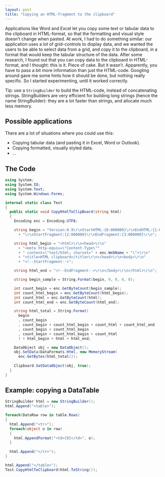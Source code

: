 ```yaml
---
layout: post
title: "Copying an HTML-fragment to the clipboard"
---
```


Applications like Word and Excel let you copy some text or tabular data to the clipboard in HTML-format, so that the formatting and visual style doesn’t change when pasted. At work, I had to do something similar: our application uses a lot of grid-controls to display data, and we wanted the users to be able to select data from a grid, and copy it to the clipboard, in a format that would keep the tabular structure of the data. After some research, I found out that you can copy data to the clipboard in HTML-format, and I thought: this is it. Piece of cake. But it wasn’t. Apparently, you have to pass a bit more information than just the HTML-code. Googling around gave me some hints how it should be done, but nothing really specific. So I started experimenting, until it worked correctly.

Tip: use a `StringBuilder` to build the HTML-code, instead of concatenating strings. StringBuilders are very efficient for building long strings (hence the name StringBuilder): they are a lot faster than strings, and allocate much less memory.

## Possible applications

There are a lot of situations where you could use this:

- Copying tabular data (and pasting it in Excel, Word or Outlook).
- Copying formatted, visually styled data.
- …

## The Code

```csharp
using System;
using System.IO;
using System.Text;
using System.Windows.Forms;

internal static class Test
{
  public static void CopyHtmlToClipBoard(string html)
  {
    Encoding enc = Encoding.UTF8;

    string begin = "Version:0.9\r\nStartHTML:{0:000000}\r\nEndHTML:{1:000000}"
      + "\r\nStartFragment:{2:000000}\r\nEndFragment:{3:000000}\r\n";

    string html_begin = "<html>\r\n<head>\r\n"
      + "<meta http-equiv=\"Content-Type\""
      + " content=\"text/html; charset=" + enc.WebName + "\">\r\n"
      + "<title>HTML clipboard</title>\r\n</head>\r\n<body>\r\n"
      + "<!--StartFragment-->";

    string html_end = "<!--EndFragment-->\r\n</body>\r\n</html>\r\n";

    string begin_sample = String.Format(begin, 0, 0, 0, 0);

    int count_begin = enc.GetByteCount(begin_sample);
    int count_html_begin = enc.GetByteCount(html_begin);
    int count_html = enc.GetByteCount(html);
    int count_html_end = enc.GetByteCount(html_end);

    string html_total = String.Format(
      begin
      , count_begin
      , count_begin + count_html_begin + count_html + count_html_end
      , count_begin + count_html_begin
      , count_begin + count_html_begin + count_html
      ) + html_begin + html + html_end;

    DataObject obj = new DataObject();
    obj.SetData(DataFormats.Html, new MemoryStream(
      enc.GetBytes(html_total)));
      
    Clipboard.SetDataObject(obj, true);
  }
}
```

## Example: copying a DataTable

```csharp
StringBuilder html = new StringBuilder();
html.Append("<table>");

foreach(DataRow row in table.Rows)
{
  html.Append("<tr>");
  foreach(object o in row)
  {
    html.AppendFormat("<td>{0}</td>", o);
  }
    
  html.Append("</tr>");
}

html.Append("</table>");
Test.CopyHtmlToClipboard(html.ToString());
```